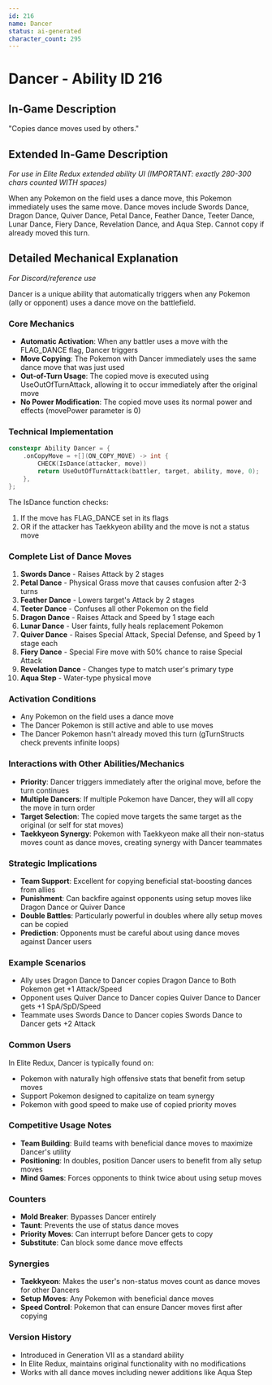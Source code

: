 ```yaml
---
id: 216
name: Dancer
status: ai-generated
character_count: 295
---
```


# Dancer - Ability ID 216

## In-Game Description
"Copies dance moves used by others."

## Extended In-Game Description
*For use in Elite Redux extended ability UI (IMPORTANT: exactly 280-300 chars counted WITH spaces)*

When any Pokemon on the field uses a dance move, this Pokemon immediately uses the same move. Dance moves include Swords Dance, Dragon Dance, Quiver Dance, Petal Dance, Feather Dance, Teeter Dance, Lunar Dance, Fiery Dance, Revelation Dance, and Aqua Step. Cannot copy if already moved this turn.

## Detailed Mechanical Explanation
*For Discord/reference use*

Dancer is a unique ability that automatically triggers when any Pokemon (ally or opponent) uses a dance move on the battlefield.

### Core Mechanics
- **Automatic Activation**: When any battler uses a move with the FLAG_DANCE flag, Dancer triggers
- **Move Copying**: The Pokemon with Dancer immediately uses the same dance move that was just used
- **Out-of-Turn Usage**: The copied move is executed using UseOutOfTurnAttack, allowing it to occur immediately after the original move
- **No Power Modification**: The copied move uses its normal power and effects (movePower parameter is 0)

### Technical Implementation
```cpp
constexpr Ability Dancer = {
    .onCopyMove = +[](ON_COPY_MOVE) -> int {
        CHECK(IsDance(attacker, move))
        return UseOutOfTurnAttack(battler, target, ability, move, 0);
    },
};
```

The IsDance function checks:
1. If the move has FLAG_DANCE set in its flags
2. OR if the attacker has Taekkyeon ability and the move is not a status move

### Complete List of Dance Moves
1. **Swords Dance** - Raises Attack by 2 stages
2. **Petal Dance** - Physical Grass move that causes confusion after 2-3 turns
3. **Feather Dance** - Lowers target's Attack by 2 stages
4. **Teeter Dance** - Confuses all other Pokemon on the field
5. **Dragon Dance** - Raises Attack and Speed by 1 stage each
6. **Lunar Dance** - User faints, fully heals replacement Pokemon
7. **Quiver Dance** - Raises Special Attack, Special Defense, and Speed by 1 stage each
8. **Fiery Dance** - Special Fire move with 50% chance to raise Special Attack
9. **Revelation Dance** - Changes type to match user's primary type
10. **Aqua Step** - Water-type physical move

### Activation Conditions
- Any Pokemon on the field uses a dance move
- The Dancer Pokemon is still active and able to use moves
- The Dancer Pokemon hasn't already moved this turn (gTurnStructs check prevents infinite loops)

### Interactions with Other Abilities/Mechanics
- **Priority**: Dancer triggers immediately after the original move, before the turn continues
- **Multiple Dancers**: If multiple Pokemon have Dancer, they will all copy the move in turn order
- **Target Selection**: The copied move targets the same target as the original (or self for stat moves)
- **Taekkyeon Synergy**: Pokemon with Taekkyeon make all their non-status moves count as dance moves, creating synergy with Dancer teammates

### Strategic Implications
- **Team Support**: Excellent for copying beneficial stat-boosting dances from allies
- **Punishment**: Can backfire against opponents using setup moves like Dragon Dance or Quiver Dance
- **Double Battles**: Particularly powerful in doubles where ally setup moves can be copied
- **Prediction**: Opponents must be careful about using dance moves against Dancer users

### Example Scenarios
- Ally uses Dragon Dance to Dancer copies Dragon Dance to Both Pokemon get +1 Attack/Speed
- Opponent uses Quiver Dance to Dancer copies Quiver Dance to Dancer gets +1 SpA/SpD/Speed
- Teammate uses Swords Dance to Dancer copies Swords Dance to Dancer gets +2 Attack

### Common Users
In Elite Redux, Dancer is typically found on:
- Pokemon with naturally high offensive stats that benefit from setup moves
- Support Pokemon designed to capitalize on team synergy
- Pokemon with good speed to make use of copied priority moves

### Competitive Usage Notes
- **Team Building**: Build teams with beneficial dance moves to maximize Dancer's utility
- **Positioning**: In doubles, position Dancer users to benefit from ally setup moves
- **Mind Games**: Forces opponents to think twice about using setup moves

### Counters
- **Mold Breaker**: Bypasses Dancer entirely
- **Taunt**: Prevents the use of status dance moves
- **Priority Moves**: Can interrupt before Dancer gets to copy
- **Substitute**: Can block some dance move effects

### Synergies
- **Taekkyeon**: Makes the user's non-status moves count as dance moves for other Dancers
- **Setup Moves**: Any Pokemon with beneficial dance moves
- **Speed Control**: Pokemon that can ensure Dancer moves first after copying

### Version History
- Introduced in Generation VII as a standard ability
- In Elite Redux, maintains original functionality with no modifications
- Works with all dance moves including newer additions like Aqua Step